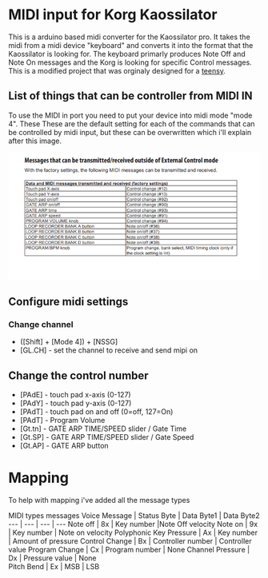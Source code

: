 # MIDI input for  Korg Kaossilator

This is a arduino based midi converter for the Kaossilator pro.  It takes the midi from a midi device "keyboard" and converts it into the format that the Kaossilator is looking for.  The keyboard primarly produces Note Off and Note On messages and the Korg is looking for specific Control messages.  This is a modified project that was orginaly designed for a [teensy](https://karg-music.blogspot.com/2015/11/play-kaossilator-pro-with-standard-midi.html).

## List of things that can be controller from MIDI IN

To use the MIDI in port you need to put your device into midi mode "mode 4". These  These are the default setting for each of the commands that can be controlled by midi input, but these can be overwritten which i'll explain after this image.

![alt text](./doc/ControllerCommandsTrimmed.png)



## Configure midi settings

### Change channel

* ([Shift] + [Mode 4]) + [NSSG] 
* [GL.CH] - set the channel to receive and send mipi on

## Change the control number 
* [PAdE] - touch pad x-axis (0-127)
* [PAdY] - touch pad y-axis (0-127)
* [PAdT] - touch pad on and off (0=off, 127=On)
* [PAdT] - Program Volume
* [Gt.tn] - GATE ARP TIME/SPEED slider / Gate Time
* [Gt.SP] - GATE ARP TIME/SPEED slider / Gate Speed
* [Gt.AP] - GATE ARP button


# Mapping

To help with mapping i've added all the message types


MIDI types messages
Voice Message | Status Byte | Data Byte1 | Data Byte2
--- | --- | --- | --- 
Note off | 8x | Key number |Note Off velocity
Note on | 9x | Key number | Note on velocity
Polyphonic Key Pressure | Ax | Key number | Amount of pressure
Control Change | Bx | Controller number | Controller value
Program Change | Cx | Program number | None
Channel Pressure | Dx | Pressure value | None            
Pitch Bend | Ex | MSB | LSB
